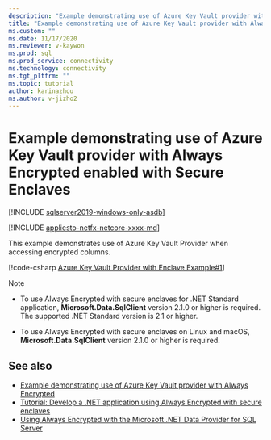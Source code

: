 ```yaml
---
description: "Example demonstrating use of Azure Key Vault provider with Always Encrypted enabled with Secure Enclaves"
title: "Example demonstrating use of Azure Key Vault provider with Always Encrypted enabled with Secure Enclaves | Microsoft Docs"
ms.custom: ""
ms.date: 11/17/2020
ms.reviewer: v-kaywon
ms.prod: sql
ms.prod_service: connectivity
ms.technology: connectivity
ms.tgt_pltfrm: ""
ms.topic: tutorial
author: karinazhou
ms.author: v-jizho2
---
```


# Example demonstrating use of Azure Key Vault provider with Always Encrypted enabled with Secure Enclaves

[!INCLUDE [sqlserver2019-windows-only-asdb](../../../includes/applies-to-version/sqlserver2019-windows-only-asdb.md)]

[!INCLUDE [appliesto-netfx-netcore-xxxx-md](../../../includes/appliesto-netfx-netcore-netst-md.md)]

This example demonstrates use of Azure Key Vault Provider when accessing encrypted columns.

[!code-csharp [Azure Key Vault Provider with Enclave Example#1](~/../sqlclient/doc/samples/AzureKeyVaultProviderWithEnclaveProviderExample.cs#1)]

> [!NOTE]
> - To use Always Encrypted with secure enclaves for .NET Standard application, **Microsoft.Data.SqlClient** version 2.1.0 or higher is required. The supported .NET Standard version is 2.1 or higher. 
>
> - To use Always Encrypted with secure enclaves on Linux and macOS, **Microsoft.Data.SqlClient** version 2.1.0 or higher is required.

## See also

- [Example demonstrating use of Azure Key Vault provider with Always Encrypted](azure-key-vault-example.md)
- [Tutorial: Develop a .NET application using Always Encrypted with secure enclaves](tutorial-always-encrypted-enclaves-develop-net-apps.md)
- [Using Always Encrypted with the Microsoft .NET Data Provider for SQL Server](sqlclient-support-always-encrypted.md)
